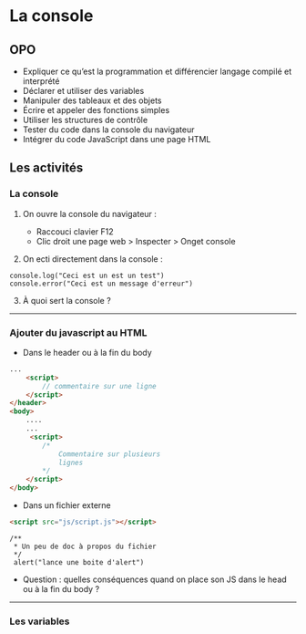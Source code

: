 # La console
## OPO
- Expliquer ce qu’est la programmation et différencier langage compilé et interprété
- Déclarer et utiliser des variables
- Manipuler des tableaux et des objets
- Écrire et appeler des fonctions simples
- Utiliser les structures de contrôle
- Tester du code dans la console du navigateur
- Intégrer du code JavaScript dans une page HTML

## Les activités
### La console
1. On ouvre la console du navigateur :
    - Raccouci clavier F12
    - Clic droit une page web > Inspecter > Onget console

1. On ecti directement dans la console :
```JS
console.log("Ceci est un est un test")
console.error("Ceci est un message d'erreur")
``` 

3. À quoi sert la console ?

---
### Ajouter du javascript au HTML
- Dans le header ou à la fin du body

```HTML
...
    <script>
        // commentaire sur une ligne
    </script>
</header>
<body>
    ....
    ...
     <script>
        /*
            Commentaire sur plusieurs 
            lignes
        */
    </script>
</body>
```
- Dans un fichier externe

```HTML
<script src="js/script.js"></script>
```

```JS
/**
 * Un peu de doc à propos du fichier
 */
 alert("lance une boite d'alert")
 ```

 - Question : quelles conséquences quand on place son JS dans le head ou à la fin du body ?
 ---
 ### Les variables